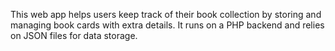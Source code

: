 This web app helps users keep track of their book collection by storing and managing book cards with extra details. It runs on a PHP backend and relies on JSON files for data storage.

